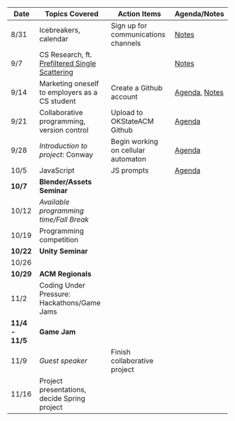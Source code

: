 | Date 	| Topics Covered	 														| Action Items												| Agenda/Notes                        |
|-------|---------------------------------------------|-------------------------------------|-------------------------------------|
| 8/31	| Icebreakers, calendar												| Sign up for communications channels	| [Notes](https://git.io/vPt0N)     |
| 9/7		| CS Research, ft. [Prefiltered Single Scattering](http://people.mpi-inf.mpg.de/~oklehm/)      								 			|																			| [Notes](https://git.io/vPt0A) |
| 9/14	| Marketing oneself to employers as a CS student  | Create a Github account							| [Agenda](https://git.io/vPt0A), [Notes](https://git.io/vPt0h) |
| 9/21	|	Collaborative programming, version control	| Upload to OKStateACM Github					| [Agenda](https://git.io/vi7Jb) |
| 9/28	| *Introduction to project*: Conway           |	Begin working on cellular automaton	| [Agenda](https://git.io/vPJNO) |
| 10/5	| JavaScript    															|	JS prompts													| [Agenda](https://git.io/vPO8j) |
| **10/7**	| **Blender/Assets Seminar**							|           													|                                |
| 10/12 | *Available programming time/Fall Break*			|																			|
| 10/19	| Programming competition											|																			|
| **10/22**	| **Unity Seminar**         							|           													|                                |
| 10/26	|																							|																			|                                |
| **10/29**	| **ACM Regionals**							          |           													|                                |
| 11/2	|	Coding Under Pressure: Hackathons/Game Jams |																			|                                |
| **11/4 - 11/5**	| **Game Jam**							        |           													|                                |
| 11/9	|	*Guest speaker*															| Finish collaborative project				|                                |
| 11/16	|	Project presentations, decide Spring project|								 											|                                |
